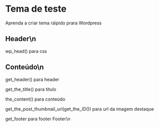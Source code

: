 # Tema de teste
Aprenda a criar tema ráipido prara Wordpress 


## Header\n
wp_head() para css

## Conteúdo\n
get_header() para header

get_the_title() para título

the_content() para conteúdo 

get_the_post_thumbnail_url(get_the_ID()) para url da imagem destaque

get_footer para footer
Footer\n
